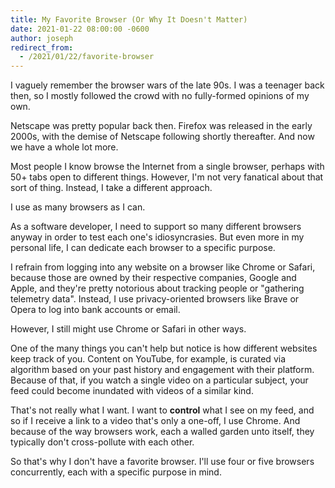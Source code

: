```yaml
---
title: My Favorite Browser (Or Why It Doesn't Matter)
date: 2021-01-22 08:00:00 -0600
author: joseph
redirect_from:
  - /2021/01/22/favorite-browser
---
```


I vaguely remember the browser wars of the late 90s. I was a teenager back then, so I mostly followed the crowd with no fully-formed opinions of my own.

Netscape was pretty popular back then. Firefox was released in the early 2000s, with the demise of Netscape following shortly thereafter. And now we have a whole lot more.

Most people I know browse the Internet from a single browser, perhaps with 50+ tabs open to different things. However, I'm not very fanatical about that sort of thing. Instead, I take a different approach.

I use as many browsers as I can.

As a software developer, I need to support so many different browsers anyway in order to test each one's idiosyncrasies. But even more in my personal life, I can dedicate each browser to a specific purpose.

I refrain from logging into any website on a browser like Chrome or Safari, because those are owned by their respective companies, Google and Apple, and they're pretty notorious about tracking people or "gathering telemetry data". Instead, I use privacy-oriented browsers like Brave or Opera to log into bank accounts or email.

However, I still might use Chrome or Safari in other ways.

One of the many things you can't help but notice is how different websites keep track of you. Content on YouTube, for example, is curated via algorithm based on your past history and engagement with their platform. Because of that, if you watch a single video on a particular subject, your feed could become inundated with videos of a similar kind.

That's not really what I want. I want to **control** what I see on my feed, and so if I receive a link to a video that's only a one-off, I use Chrome. And because of the way browsers work, each a walled garden unto itself, they typically don't cross-pollute with each other.

So that's why I don't have a favorite browser. I'll use four or five browsers concurrently, each with a specific purpose in mind.
